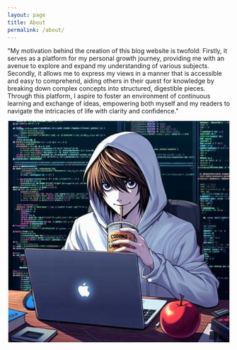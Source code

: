 ```yaml
---
layout: page
title: About
permalink: /about/
---
```


"My motivation behind the creation of this blog website is twofold: Firstly, it serves as a platform for my personal growth journey, providing me with an avenue to explore and expand my understanding of various subjects. Secondly, it allows me to express my views in a manner that is accessible and easy to comprehend, aiding others in their quest for knowledge by breaking down complex concepts into structured, digestible pieces. Through this platform, I aspire to foster an environment of continuous learning and exchange of ideas, empowering both myself and my readers to navigate the intricacies of life with clarity and confidence."

<center><img src="/images/LightCode.jpeg" width="500px" height="500px"></center>

